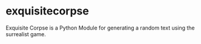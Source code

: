 # exquisitecorpse
Exquisite Corpse is a Python Module for generating a random text using the surrealist game.
